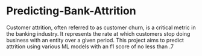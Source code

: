 # Predicting-Bank-Attrition
Customer attrition, often referred to as customer churn, is a critical metric in the banking industry. It represents the rate at which customers stop doing business with an entity over a given period. This project aims to predict attrition using various ML models with an f1 score of no less than .7
